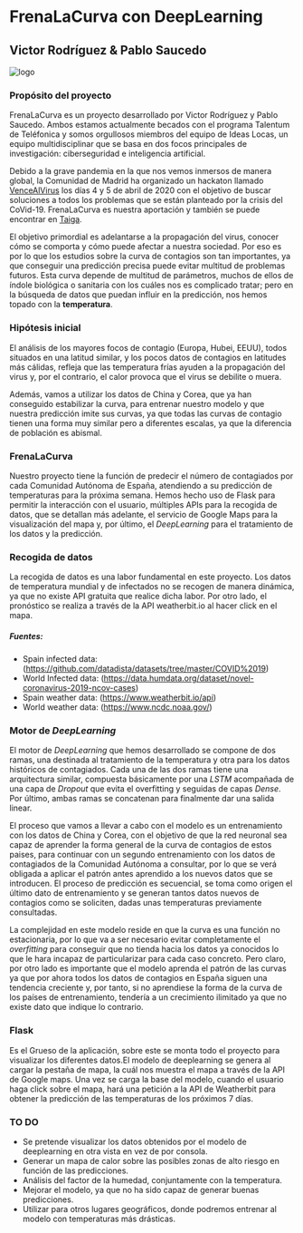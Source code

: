 # FrenaLaCurva con DeepLearning
## Victor Rodríguez & Pablo Saucedo

![logo](https://github.com/p-saucedo/FrenaLaCurva/blob/master/logo.jpg)

### Propósito del proyecto
FrenaLaCurva es un proyecto desarrollado por Victor Rodríguez y Pablo Saucedo. Ambos estamos actualmente becados con el programa Talentum de Teléfonica y somos orgullosos miembros del equipo de Ideas Locas, un equipo multidisciplinar que se basa en dos focos principales de investigación: ciberseguridad e inteligencia artificial. 

Debido a la grave pandemia en la que nos vemos inmersos de manera global, la Comunidad de Madrid ha organizado un hackaton llamado [VenceAlVirus](https://vencealvirus.org/) los días 4 y 5 de abril de 2020 con el objetivo de buscar soluciones a todos los problemas que se están planteado por la crisis del CoVid-19. FrenaLaCurva es nuestra aportación y también se puede encontrar en [Taiga](https://taiga.vencealvirus.software.imdea.org/project/psaucedo-frenalacurva-con-deeplearning/timeline).

El objetivo primordial es adelantarse a la propagación del virus, conocer cómo se comporta y cómo puede afectar a nuestra sociedad. Por eso es por lo que los estudios sobre la curva de contagios son tan importantes, ya que conseguir una predicción precisa puede evitar multitud de problemas futuros. Esta curva depende de multitud de parámetros, muchos de ellos de índole biológica o sanitaria con los cuáles nos es complicado tratar; pero en la búsqueda de datos que puedan influir en la predicción, nos hemos topado con la **temperatura**.

### Hipótesis inicial
El análisis de los mayores focos de contagio (Europa, Hubei, EEUU), todos situados en una latitud similar, y los pocos datos de contagios en latitudes más cálidas, refleja que las temperatura frías ayuden a la propagación del virus y, por el contrario, el calor provoca que el virus se debilite o muera. 

Además, vamos a utilizar los datos de China y Corea, que ya han conseguido estabilizar la curva, para entrenar nuestro modelo y que nuestra predicción imite sus curvas, ya que todas las curvas de contagio tienen una forma muy similar pero a diferentes escalas, ya que la diferencia de población es abismal.

### FrenaLaCurva
Nuestro proyecto tiene la función de predecir el número de contagiados por cada Comunidad Autónoma de España, atendiendo a su predicción de temperaturas para la próxima semana. Hemos hecho uso de Flask para permitir la interacción con el usuario, múltiples APIs para la recogida de datos, que se detallan más adelante, el servicio de Google Maps para la visualización del mapa y, por último, el *DeepLearning* para el tratamiento de los datos y la predicción.


### Recogida de datos
La recogida de datos es una labor fundamental en este proyecto. Los datos de temperatura mundial y de infectados no se recogen de manera dinámica, ya que no existe API gratuita que realice dicha labor. Por otro lado, el pronóstico se realiza a través de la API weatherbit.io al hacer click en el mapa.

##### Fuentes:
* Spain infected data: (https://github.com/datadista/datasets/tree/master/COVID%2019)
* World Infected data: (https://data.humdata.org/dataset/novel-coronavirus-2019-ncov-cases)
* Spain weather data: (https://www.weatherbit.io/api)
* World weather data: (https://www.ncdc.noaa.gov/)

### Motor de *DeepLearning*
El motor de *DeepLearning* que hemos desarrollado se compone de dos ramas, una destinada al tratamiento de la temperatura y otra para los datos históricos de contagiados. Cada una de las dos ramas tiene una arquitectura similar, compuesta básicamente por una *LSTM* acompañada de una capa de *Dropout* que evita el overfitting y seguidas de capas *Dense*. Por último, ambas ramas se concatenan para finalmente dar una salida linear.

El proceso que vamos a llevar a cabo con el modelo es un entrenamiento con los datos de China y Corea, con el objetivo de que la red neuronal sea capaz de aprender la forma general de la curva de contagios de estos paises, para continuar con un segundo entrenamiento con los datos de contagiados de la Comunidad Autónoma a consultar, por lo que se verá obligada a aplicar el patrón antes aprendido a los nuevos datos que se introducen. El proceso de predicción es secuencial, se toma como origen el último dato de entrenamiento y se generan tantos datos nuevos de contagios como se soliciten, dadas unas temperaturas previamente consultadas.

La complejidad en este modelo reside en que la curva es una función no estacionaria, por lo que va a ser necesario evitar completamente el *overfitting* para conseguir que no tienda hacia los datos ya conocidos lo que le hara incapaz de particularizar para cada caso concreto. Pero claro, por otro lado es importante que el modelo aprenda el patrón de las curvas ya que por ahora todos los datos de contagios en España siguen una tendencia creciente y, por tanto, si no aprendiese la forma de la curva de los países de entrenamiento, tendería a un crecimiento ilimitado ya que no existe dato que indique lo contrario. 


### Flask
Es el Grueso de la aplicación, sobre este se monta todo el proyecto para visualizar los diferentes datos.El modelo de deeplearning se genera al cargar la pestaña de mapa, la cuál nos muestra el mapa a través de la API de Google maps. Una vez se carga la base del modelo, cuando el usuario haga click sobre el mapa, hará una petición a la API de Weatherbit para obtener la predicción de las temperaturas de los próximos 7 días. 

### TO DO
* Se pretende visualizar los datos obtenidos por el modelo de deeplearning en otra vista en vez de por consola. 
* Generar un mapa de calor sobre las posibles zonas de alto riesgo en función de las predicciones.
* Análisis del factor de la humedad, conjuntamente con la temperatura.
* Mejorar el modelo, ya que no ha sido capaz de generar buenas predicciones.
* Utilizar para otros lugares geográficos, donde podremos entrenar al modelo con temperaturas más drásticas.


